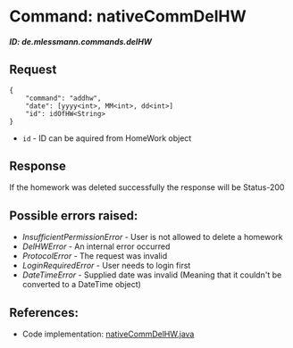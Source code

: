 # Command: nativeCommDelHW
##### ID: de.mlessmann.commands.delHW

## Request
```  
{  
	"command": "addhw",  
	"date": [yyyy<int>, MM<int>, dd<int>]  
	"id": idOfHW<String>  
}  
```  
  * ```id``` - ID can be aquired from HomeWork object  
  
  
## Response
If the homework was deleted successfully the response will be Status-200  
  
  
## Possible errors raised:  
* _InsufficientPermissionError_ - User is not allowed to delete a homework  
* _DelHWError_ - An internal error occurred  
* _ProtocolError_ - The request was invalid  
* _LoginRequiredError_ - User needs to login first  
* _DateTimeError_ - Supplied date was invalid (Meaning that it couldn't be converted to a DateTime object)  
  
  
## References:  
* Code implementation: [nativeCommDelHW.java](https://github.com/MarkL4YG/Homework_Server/blob/Latest/src/main/java/de/mlessmann/network/commands/nativeCommDelHW.java)  
